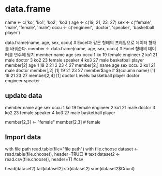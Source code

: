 data.frame
============================

name <- c('ko', 'ko1', 'ko2', 'ko3')
age <- c(19, 21, 23, 27)
sex <- c('female', 'male', 'female', 'male')
occu <- c('engineer', 'doctor', 'speaker', 'basketball player')

data.frame(name, age, sex, occu) # Excel과 같은 형태의 프레임으로 데이터 형태를 바꿔준다.
member <- data.frame(name, age, sex, occu) # Excel 형태의 데이터를 변수에 담기
member
  name age    sex              occu
1   ko  19 female          engineer
2  ko1  21   male            doctor
3  ko2  23 female           speaker
4  ko3  27   male basketball player
member[2] 
  age
1  19
2  21
3  23
4  27
member[2,]
  name age  sex   occu
2  ko1  21 male doctor
member[,2]
[1] 19 21 23 27
member$age # ${column name}
[1] 19 21 23 27
member[2,4]
[1] doctor
Levels: basketball player doctor engineer speaker

## update data

member
  name age    sex              occu
1   ko  19 female          engineer
2  ko1  21   male            doctor
3  ko2  23 female           speaker
4  ko3  27   male basketball player

member[2,3] <- "female"
member[2,3] # female

## Import data

with file path
read.table(file="file path") 
with file.choose
dataset <- read.table(file.choose(), header=TRUE) # text
dataset2 <- read.csv(file.choose(), header=T) #csv

head(dataset2)
tail(dataset2)
str(dataset2)
sum(dataset2$Count)